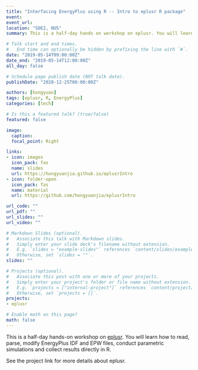 ```yaml
---
title: "Interfacing EnergyPlus using R -- Intro to eplusr R package"
event: 
event_url: 
location: "SDE2, NUS"
summary: This is a half-day hands on workshop on eplusr. You will learn how to read, parse, modify EnergyPlus IDF and EPW files, conduct parametric simulations and collect results directly in R.

# Talk start and end times.
#   End time can optionally be hidden by prefixing the line with `#`.
date: "2019-05-14T09:00:00Z"
date_end: "2019-05-14T12:00:00Z"
all_day: false

# Schedule page publish date (NOT talk date).
publishDate: "2020-12-25T00:00:00Z"

authors: [hongyuan]
tags: [eplusr, R, EnergyPlus]
categories: [tech]

# Is this a featured talk? (true/false)
featured: false

image:
  caption:
  focal_point: Right

links:
- icon: images
  icon_pack: fas
  name: slides
  url: https://hongyuanjia.github.io/eplusrIntro
- icon: folder-open
  icon_pack: fas
  name: material
  url: https://github.com/hongyuanjia/eplusrIntro

url_code: ""
url_pdf: ""
url_slides: ""
url_video: ""

# Markdown Slides (optional).
#   Associate this talk with Markdown slides.
#   Simply enter your slide deck's filename without extension.
#   E.g. `slides = "example-slides"` references `content/slides/example-slides.md`.
#   Otherwise, set `slides = ""`.
slides: ""

# Projects (optional).
#   Associate this post with one or more of your projects.
#   Simply enter your project's folder or file name without extension.
#   E.g. `projects = ["internal-project"]` references `content/project/deep-learning/index.md`.
#   Otherwise, set `projects = []`.
projects:
- eplusr

# Enable math on this page?
math: false
---
```


This is a half-day hands-on workshop on
[eplusr](https://hongyuanjia.github.io/eplusr). You will learn how to read,
parse, modify EnergyPlus IDF and EPW files, conduct parametric simulations
and collect results directly in R.

See the project link for more details about eplusr.